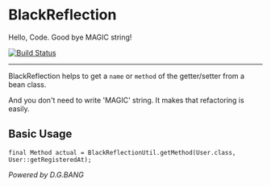 # BlackReflection

Hello, Code. Good bye MAGIC string!

[![Build Status](https://travis-ci.org/lubang/black-reflection.svg?branch=master)](https://travis-ci.org/lubang/black-reflection)

---

BlackReflection helps to get a `name` or `method` of the getter/setter from a bean class.

And you don't need to write 'MAGIC' string. It makes that refactoring is easily.


## Basic Usage
```
final Method actual = BlackReflectionUtil.getMethod(User.class, User::getRegisteredAt);
```

*Powered by D.G.BANG*
